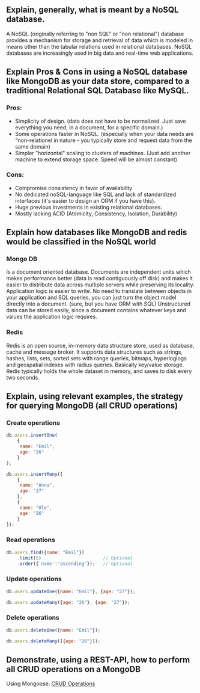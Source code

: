 ## Explain, generally, what is meant by a NoSQL database.
A NoSQL (originally referring to "non SQL" or "non relational") database provides a mechanism for storage and retrieval of data which is modeled in means other than the tabular relations used in relational databases. NoSQL databases are increasingly used in big data and real-time web applications.

## Explain Pros & Cons in using a NoSQL database like MongoDB as your data store, compared to a traditional Relational SQL Database like MySQL.

### Pros:
- Simplicity of design. (data does not have to be normalized. Just save everything you need, in a document, for a specific domain.)
- Some operations faster in NoSQL. (especially when your data needs are "non-relationel in nature - you typically store and request data from the same domain)
- Simpler "horizontal" scaling to clusters of machines. (Just add another machine to extend storage space. Speed will be almost constant)

### Cons:
- Compromise consistency in favor of availability
- No dedicated noSQL-language like SQL and lack of standardized interfaces (it's easier to design an ORM if you have this).
- Huge previous investments in existing relational databases.
- Mostly lacking ACID (Atomicity, Consistency, Isolation, Durability)

## Explain how databases like MongoDB and redis would be classified in the NoSQL world

### Mongo DB
Is a document oriented database. Documents are independent units which makes performance better (data is read contiguously off disk) and makes it easier to distribute data across multiple servers while preserving its locality.
Application logic is easier to write. No need to translate between objects in your application and SQL queries, you can just turn the object model directly into a document. (sure, but you have ORM with SQL)
Unstructured data can be stored easily, since a document contains whatever keys and values the application logic requires.

### Redis
Redis is an open source, in-memory data structure store, used as database, cache and message broker. It supports data structures such as strings, hashes, lists, sets, sorted sets with range queries, bitmaps, hyperloglogs and geospatial indexes with radius queries. Basically key/value storage.
Redis typically holds the whole dataset in memory, and saves to disk every two seconds.

## Explain, using relevant examples, the strategy for querying MongoDB (all CRUD operations)

### Create operations
```javascript
db.users.insertOne(
    {
     name: "Emil",
     age: "26"
    }
);
```
```javascript
db.users.insertMany([
    {
     name: "Anna",
     age: "27"
    },
    {
     name: "Ole",
     age: "26"
    }
]);
```

### Read operations
```javascript
db.users.find({name: "Emil"})
    .limit(5)                       // Optional
    .order({'name':'ascending'});   // Optional
```

### Update operations
```javascript
db.users.updateOne({name: "Emil"}, {age: "27"});
```
```javascript
db.users.updateMany({age: "26"}, {age: "27"});
```

### Delete operations
```javascript
db.users.deleteOne({name: "Emil"});
```
```javascript
db.users.deleteMany([{age: "26"}]);
```

## Demonstrate, using a REST-API, how to perform all CRUD operations on a MongoDB
Using Mongoose: [CRUD Operations](https://github.com/ERPedersen/school-meanJS/blob/extra-clientkeeper-project/models/model.client.js)


